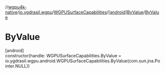 //[wgpu4k-native](../../../../index.md)/[io.ygdrasil.wgpu](../../index.md)/[WGPUSurfaceCapabilities](../index.md)/[[android]ByValue](index.md)/[ByValue](-by-value.md)

# ByValue

[android]\
constructor(handle: WGPUSurfaceCapabilities.ByValue = io.ygdrasil.wgpu.android.WGPUSurfaceCapabilities.ByValue(com.sun.jna.Pointer.NULL))